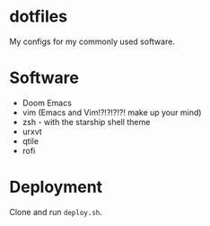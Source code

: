 # dotfiles #

My configs for my commonly used software.

# Software #

* Doom Emacs
* vim (Emacs and Vim!?!?!?!?! make up your mind) 
* zsh - with the starship shell theme
* urxvt
* qtile
* rofi

# Deployment #

Clone and run `deploy.sh`.
